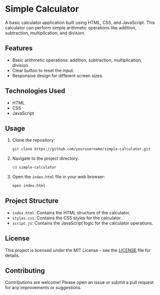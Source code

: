 # Simple Calculator

A basic calculator application built using HTML, CSS, and JavaScript. This calculator can perform simple arithmetic operations like addition, subtraction, multiplication, and division.

## Features

- Basic arithmetic operations: addition, subtraction, multiplication, division.
- Clear button to reset the input.
- Responsive design for different screen sizes.

## Technologies Used

- HTML
- CSS
- JavaScript

## Usage

1. Clone the repository:

   ```bash
   git clone https://github.com/yourusername/simple-calculator.git
   ```

2. Navigate to the project directory:

   ```bash
   cd simple-calculator
   ```

3. Open the `index.html` file in your web browser:

   ```bash
   open index.html
   ```

## Project Structure

- `index.html`: Contains the HTML structure of the calculator.
- `styles.css`: Contains the CSS styles for the calculator.
- `script.js`: Contains the JavaScript logic for the calculator operations.

## License

This project is licensed under the MIT License - see the [LICENSE](LICENSE) file for details.

## Contributing

Contributions are welcome! Please open an issue or submit a pull request for any improvements or suggestions.
